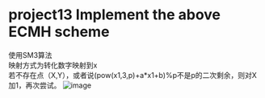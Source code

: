 # project13 Implement the above ECMH scheme
使用SM3算法  
映射方式为转化数字映射到x  
若不存在点（X,Y），或者说(pow(x1,3,p)+a*x1+b)%p不是p的二次剩余，则对X加1，再次尝试。
![image](https://github.com/lumgroup34num1/project13/assets/129478488/779307cc-96e5-415f-9b03-7e4dedcdd0f0)
